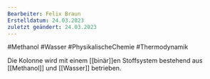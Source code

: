 ```yaml
---
Bearbeiter: Felix Braun
Erstelldatum: 24.03.2023
zuletzt geändert: 24.03.2023
---
```

 
 #Methanol #Wasser #PhysikalischeChemie #Thermodynamik 
 
Die Kolonne wird mit einem [[binär]]en Stoffsystem bestehend aus  [[Methanol]] und [[Wasser]] betrieben.